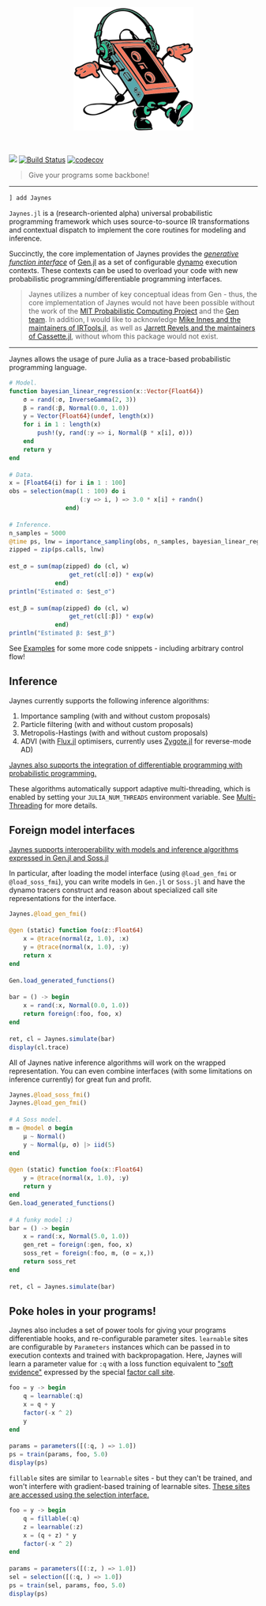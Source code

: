 <p align="center">
<img height="250px" src="docs/assets/jaynes.png"/>
</p>
<br>

[![](https://img.shields.io/badge/docs-dev-blue.svg)](https://femtomc.github.io/Jaynes.jl/dev)
[![Build Status](https://travis-ci.org/femtomc/Jaynes.jl.svg?branch=master)](https://travis-ci.org/femtomc/Jaynes.jl)
[![codecov](https://codecov.io/gh/femtomc/Jaynes.jl/branch/master/graph/badge.svg)](https://codecov.io/gh/femtomc/Jaynes.jl)

> Give your programs some backbone!

---

```julia
] add Jaynes
```

`Jaynes.jl` is a (research-oriented alpha) universal probabilistic programming framework which uses source-to-source IR transformations and contextual dispatch to implement the core routines for modeling and inference. 

Succinctly, the core implementation of Jaynes provides the [_generative function interface_](https://www.gen.dev/stable/ref/gfi/#Generative-function-interface-1) of [Gen.jl](https://www.gen.dev/) as a set of configurable [dynamo](https://fluxml.ai/IRTools.jl/latest/dynamo/) execution contexts. These contexts can be used to overload your code with new probabilistic programming/differentiable programming interfaces.

> Jaynes utilizes a number of key conceptual ideas from Gen - thus, the core implementation of Jaynes would not have been possible without the work of the [MIT Probabilistic Computing Project](http://probcomp.csail.mit.edu/) and the [Gen team](https://www.gen.dev/#the-gen-team). In addition, I would like to acknowledge [Mike Innes and the maintainers of IRTools.jl](https://github.com/FluxML/IRTools.jl), as well as [Jarrett Revels and the maintainers of Cassette.jl](https://github.com/jrevels/Cassette.jl), without whom this package would not exist.

---

Jaynes allows the usage of pure Julia as a trace-based probabilistic programming language.

```julia
# Model.
function bayesian_linear_regression(x::Vector{Float64})
    σ = rand(:σ, InverseGamma(2, 3))
    β = rand(:β, Normal(0.0, 1.0))
    y = Vector{Float64}(undef, length(x))
    for i in 1 : length(x)
        push!(y, rand(:y => i, Normal(β * x[i], σ)))
    end
    return y
end

# Data.
x = [Float64(i) for i in 1 : 100]
obs = selection(map(1 : 100) do i
                    (:y => i, ) => 3.0 * x[i] + randn()
                end)

# Inference.
n_samples = 5000
@time ps, lnw = importance_sampling(obs, n_samples, bayesian_linear_regression, (x, ))
zipped = zip(ps.calls, lnw)

est_σ = sum(map(zipped) do (cl, w)
                 get_ret(cl[:σ]) * exp(w)
             end)
println("Estimated σ: $est_σ")

est_β = sum(map(zipped) do (cl, w)
                 get_ret(cl[:β]) * exp(w)
             end)
println("Estimated β: $est_β")
```

See [Examples](https://femtomc.github.io/Jaynes.jl/dev/examples/) for some more code snippets - including arbitrary control flow!

## Inference

Jaynes currently supports the following inference algorithms:

1. Importance sampling (with and without custom proposals)
2. Particle filtering (with and without custom proposals)
3. Metropolis-Hastings (with and without custom proposals)
4. ADVI (with [Flux.jl](https://github.com/FluxML/Flux.jl) optimisers, currently uses [Zygote.jl](https://github.com/FluxML/Zygote.jl) for reverse-mode AD)

[Jaynes also supports the integration of differentiable programming with probabilistic programming.](https://femtomc.github.io/Jaynes.jl/dev/library_api/diff_prog/)

These algorithms automatically support adaptive multi-threading, which is enabled by setting your `JULIA_NUM_THREADS` environment variable. See [Multi-Threading](https://docs.julialang.org/en/v1/base/multi-threading/) for more details.

## Foreign model interfaces

[Jaynes supports interoperability with models and inference algorithms expressed in Gen.jl and Soss.jl](https://femtomc.github.io/Jaynes.jl/dev/library_api/fmi/)

In particular, after loading the model interface (using `@load_gen_fmi` or `@load_soss_fmi`), you can write models in `Gen.jl` or `Soss.jl` and have the dynamo tracers construct and reason about specialized call site representations for the interface.

```julia
Jaynes.@load_gen_fmi()

@gen (static) function foo(z::Float64)
    x = @trace(normal(z, 1.0), :x)
    y = @trace(normal(x, 1.0), :y)
    return x
end

Gen.load_generated_functions()

bar = () -> begin
    x = rand(:x, Normal(0.0, 1.0))
    return foreign(:foo, foo, x)
end

ret, cl = Jaynes.simulate(bar)
display(cl.trace)
```

All of Jaynes native inference algorithms will work on the wrapped representation. You can even combine interfaces (with some limitations on inference currently) for great fun and profit.

```julia
Jaynes.@load_soss_fmi()
Jaynes.@load_gen_fmi()

# A Soss model.
m = @model σ begin
    μ ~ Normal()
    y ~ Normal(μ, σ) |> iid(5)
end

@gen (static) function foo(x::Float64)
    y = @trace(normal(x, 1.0), :y)
    return y
end
Gen.load_generated_functions()

# A funky model :)
bar = () -> begin
    x = rand(:x, Normal(5.0, 1.0))
    gen_ret = foreign(:gen, foo, x)
    soss_ret = foreign(:foo, m, (σ = x,))
    return soss_ret
end

ret, cl = Jaynes.simulate(bar)
```

## Poke holes in your programs!

Jaynes also includes a set of power tools for giving your programs differentiable hooks, and re-configurable parameter sites. `learnable` sites are configurable by `Parameters` instances which can be passed in to execution contexts and trained with backpropagation. Here, Jaynes will learn a parameter value for `:q` with a loss function equivalent to ["soft evidence"](https://agentmodels.org/chapters/3-agents-as-programs.html) expressed by the special [factor call site](https://femtomc.github.io/Jaynes.jl/dev/library_api/sites/).

```julia
foo = y -> begin
    q = learnable(:q)
    x = q + y
    factor(-x ^ 2)
    y
end

params = parameters([(:q, ) => 1.0])
ps = train(params, foo, 5.0)
display(ps)
```

`fillable` sites are similar to `learnable` sites - but they can't be trained, and won't interfere with gradient-based training of learnable sites. [These sites are accessed using the selection interface.](https://femtomc.github.io/Jaynes.jl/dev/library_api/selection_interface/)

```julia
foo = y -> begin
    q = fillable(:q)
    z = learnable(:z)
    x = (q + z) * y
    factor(-x ^ 2)
end

params = parameters([(:z, ) => 1.0])
sel = selection([(:q, ) => 1.0])
ps = train(sel, params, foo, 5.0)
display(ps)
```
